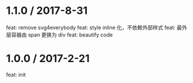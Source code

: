 1.1.0 / 2017-8-31
=====================
feat: remove svg4everybody
feat: style inline 化，不依赖外部样式
feat: 最外层容器由 span 更换为 div
feat: beautify code

1.0.0 / 2017-2-21
=====================
feat: init